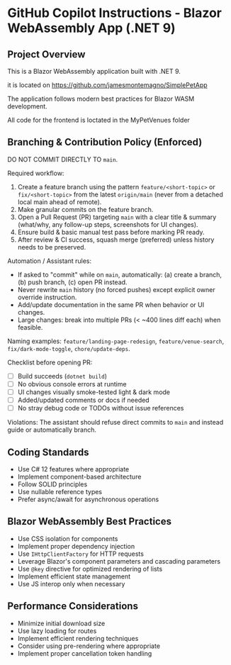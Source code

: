# GitHub Copilot Instructions - Blazor WebAssembly App (.NET 9)

## Project Overview
This is a Blazor WebAssembly application built with .NET 9. 

it is located on https://github.com/jamesmontemagno/SimplePetApp

The application follows modern best practices for Blazor WASM development.

All code for the frontend is loctated in the MyPetVenues folder

## Branching & Contribution Policy (Enforced)
DO NOT COMMIT DIRECTLY TO `main`.

Required workflow:
1. Create a feature branch using the pattern `feature/<short-topic>` or `fix/<short-topic>` from the latest `origin/main` (never from a detached local main ahead of remote).
2. Make granular commits on the feature branch.
3. Open a Pull Request (PR) targeting `main` with a clear title & summary (what/why, any follow-up steps, screenshots for UI changes).
4. Ensure build & basic manual test pass before marking PR ready.
5. After review & CI success, squash merge (preferred) unless history needs to be preserved.

Automation / Assistant rules:
- If asked to "commit" while on `main`, automatically: (a) create a branch, (b) push branch, (c) open PR instead.
- Never rewrite `main` history (no forced pushes) except explicit owner override instruction.
- Add/update documentation in the same PR when behavior or UI changes.
- Large changes: break into multiple PRs (< ~400 lines diff each) when feasible.

Naming examples:
`feature/landing-page-redesign`, `feature/venue-search`, `fix/dark-mode-toggle`, `chore/update-deps`.

Checklist before opening PR:
- [ ] Build succeeds (`dotnet build`)
- [ ] No obvious console errors at runtime
- [ ] UI changes visually smoke-tested light & dark mode
- [ ] Added/updated comments or docs if needed
- [ ] No stray debug code or TODOs without issue references

Violations: The assistant should refuse direct commits to `main` and instead guide or automatically branch.

## Coding Standards
- Use C# 12 features where appropriate
- Implement component-based architecture
- Follow SOLID principles
- Use nullable reference types
- Prefer async/await for asynchronous operations

## Blazor WebAssembly Best Practices
- Use CSS isolation for components
- Implement proper dependency injection
- Use `IHttpClientFactory` for HTTP requests
- Leverage Blazor's component parameters and cascading parameters
- Use `@key` directive for optimized rendering of lists
- Implement efficient state management
- Use JS interop only when necessary

## Performance Considerations
- Minimize initial download size
- Use lazy loading for routes
- Implement efficient rendering techniques
- Consider using pre-rendering where appropriate
- Implement proper cancellation token handling
